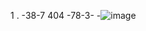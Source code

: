 1
.
-38-7
404
-78-3-
-![image](https://github.com/user-attachments/assets/3e3ce2a3-9c37-4f8b-a569-27804500c1d8)
